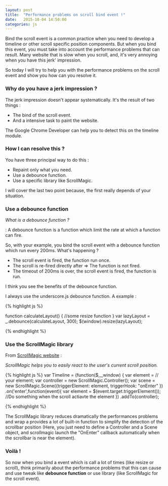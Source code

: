 ```yaml
---
layout: post
title:  "Performance problems on scroll bind event !"
date:   2015-10-04 14:50:00
categories: js
---
```


Bind the scroll event is a common practice when you need to develop a timeline or other scroll specific position components. But when you bind this event, you must take into account the performance problems that can result. Many website that is slow when you scroll, and, it's very annoying when you have this jerk' impression. 

So today I will try to help you with the performance problems on the scroll event and show you how can you resolve it.
 
### Why do you have a jerk impression ? ###

The jerk impression doesn't appear systematically. It's the result of two things : 

- The bind of the scroll event.
- And a intensive task to paint the website. 

The Google Chrome Developer can help you to detect this on the timeline module. 

### How I can resolve this ? ###

You have three principal way to do this : 
- Repaint only what you need.
- Use a debounce function.
- Use a specific library like ScrollMagic. 

I will cover the last two point because, the first really depends of your situation. 

### Use a debounce function ###

*What is a debounce function ?* 

: A debounce function is a function which limit the rate at which a function can fire.

So, with your example, you bind the scroll event with a debounce function which run every 200ms. What's happening ?

+ The scroll event is fired, the function run once. 
+ The scroll is re-fired directly after => The function is not fired. 
+ The timeout of 200ms is over, the scroll event is fired, the function is run. 

I think you see the benefits of the debounce function. 

I always use the underscore.js debounce function. A example : 

{% highlight js %}

function calculateLayout()
{
    //some resize function
}
var lazyLayout = _.debounce(calculateLayout, 300);
$(window).resize(lazyLayout);

{% endhighlight %}

### Use the ScrollMagic library ###

From [ScrollMagic website](http://scrollmagic.io/) : 

*ScrollMagic helps you to easily react to the user's current scroll position.*

{% highlight js %}
var Timeline = (function($,_,window) {
    var element = // your element;
    var controller = new ScrollMagic.Controller();
    var scene = new ScrollMagic.Scene({triggerElement: element, triggerHook: "onEnter" })
                .on('enter',function(event){
                    var element = $(event.target.triggerElement());
                    //Do something when the scroll actiavte the element
                })
                .addTo(controller);
    
{% endhighlight %}

The ScrollMagic library reduces dramatically the performances problems and wrap a provides a lot of built-in function to simplify the detection of the scrollbar position (Here, you just need to define a Controller and a Scene object, and scrollmagic launch the "OnEnter" callback automatically when the scrollbar is near the element).
  
### Voilà ! ### 

So now when you bind a event which is call a lot of times (like resize or scroll), think primarily about the performance problems that this can cause and use tweak like **debounce function** or use library (like ScrollMagic for the scroll event). 